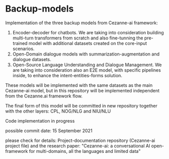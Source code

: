 # Backup-models
Implementation of the three backup models from Cezanne-ai framework:

1. Encoder-decoder for chatbots. We are taking into consideration building multi-turn transformers from scratch and also fine-tunning the pre-trained model with additional datasets created on the core-input scenarios.
2. Open-Domain dialogue models with summarization-augmentation and dialogue datasets.
3. Open-Source Language Understanding and Dialogue Management. We are taking into consideration also an E2E model, with specific pipelines inside, to enhance the intent-entities-forms solution.

These models will be implemented with the same datasets as the main Cezanne-ai model, but in this repository will be implemented independent from the Cezanne.ai framework flow.

The final form of this model will be committed in new repository together with the other layers: CPL, NOG/NLG and NIU/NLU

Code implementation in progress

possible commit date: 15 September 2021

please check for details: Project-documentation repository (Cezanne-ai project file) and the research paper: "Cezanne-ai: a conversational AI open-framework for multi-domains, all the languages and limited data"
